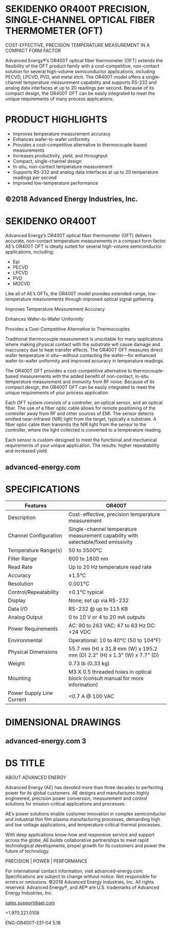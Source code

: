 # SEKIDENKO OR400T PRECISION, SINGLE-CHANNEL OPTICAL FIBER THERMOMETER (OFT)

COST-EFFECTIVE, PRECISION TEMPERATURE MEASUREMENT IN A COMPACT FORM FACTOR

Advanced Energy®’s OR400T optical fiber thermometer (OFT) extends the flexibility of the OFT product family with a cost-competitive, non-contact solution for several high-volume semiconductor applications, including PECVD, LPCVD, PVD, and metal etch. The OR400T model offers a single-channel temperature measurement capability and supports RS-232 and analog data interfaces at up to 20 readings per second. Because of its compact design, the OR400T OFT can be easily integrated to meet the unique requirements of many process applications.

# PRODUCT HIGHLIGHTS

- Improves temperature measurement accuracy
- Enhances wafer-to-wafer uniformity
- Provides a cost-competitive alternative to thermocouple-based measurements
- Increases productivity, yield, and throughput
- Compact, single-channel design
- In-situ, non-contact temperature measurement
- Supports RS-232 and analog data interfaces at up to 20 temperature readings per second
- Improved low-temperature performance

©2018 Advanced Energy Industries, Inc.
---
# SEKIDENKO OR400T

Advanced Energy’s OR400T optical fiber thermometer (OFT) delivers accurate, non-contact temperature measurements in a compact form factor. AE’s OR400T OFT is ideally suited for several high-volume semiconductor applications, including:

- Epi
- PECVD
- LPCVD
- PVD
- MOCVD

Like all of AE’s OFTs, the OR400T model provides extended-range, low-temperature measurements through improved optical signal gathering.

Improves Temperature Measurement Accuracy

Enhances Wafer-to-Wafer Uniformity

Provides a Cost-Competitive Alternative to Thermocouples

Traditional thermocouple measurement is unsuitable for many applications where making physical contact with the substrate will cause damage and inaccuracy due to heat transfer effects. The OR400T OFT measures direct wafer temperature in situ—without contacting the wafer—for enhanced wafer-to-wafer uniformity and improved accuracy in temperature readings.

The OR400T OFT provides a cost-competitive alternative to thermocouple-based measurements with the added benefit of non-contact, in-situ temperature measurement and immunity from RF noise. Because of its compact design, the OR400T OFT can be easily integrated to meet the unique requirements of your process application.

Each OFT system consists of a controller, an optical sensor, and an optical fiber. The use of a fiber optic cable allows for remote positioning of the controller away from RF and other sources of EMI. The sensor detects emitted near-infrared (NIR) light from the target, typically a substrate. A fiber optic cable then transmits the NIR light from the sensor to the controller, where the light collected is converted to a temperature reading.

Each sensor is custom-designed to meet the functional and mechanical requirements of your unique application. The results: higher repeatability and increased yield.

advanced-energy.com
---
# SPECIFICATIONS

|Features|OR400T|
|---|---|
|Description|Cost-effective, precision temperature measurement|
|Channel Configuration|Single-channel temperature measurement capability with selectable/fixed emissivity|
|Temperature Range(s)|50 to 3500°C|
|Filter Range|600 to 1600 nm|
|Read Rate|Up to 20 Hz temperature read rate|
|Accuracy|±1.5°C|
|Resolution|0.001°C|
|Control/Repeatability|±0.1°C typical|
|Display|None; set up via RS-232|
|Data I/O|RS-232 @ up to 115 KB|
|Analog Output|0 to 10 V or 4 to 20 mA outputs|
|Power Requirements|AC: 90 to 263 VAC; 47 to 63 Hz DC: +24 VDC|
|Environmental|Operational: 10 to 40°C (50 to 104°F)|
|Physical Dimensions|55.7 mm (H) x 31.8 mm (W) x 195.2 mm (D) 2.2" (H) x 1.3" (W) x 7.7" (D)|
|Weight|0.73 lb (0.33 kg)|
|Mounting|M3 X 0.5 threaded holes in optical block (consult manual for more information)|
|Power Supply Line Current|&lt;0.7 A @ 100 VAC|

# DIMENSIONAL DRAWINGS

advanced-energy.com 3
---
# DS TITLE

ABOUT ADVANCED ENERGY

Advanced Energy (AE) has devoted more than three decades to perfecting power for its global customers. AE designs and manufactures highly engineered, precision power conversion, measurement and control solutions for mission-critical applications and processes.

AE’s power solutions enable customer innovation in complex semiconductor and industrial thin film plasma manufacturing processes, demanding high and low voltage applications, and temperature-critical thermal processes.

With deep applications know-how and responsive service and support across the globe, AE builds collaborative partnerships to meet rapid technological developments, propel growth for its customers and power the future of technology.

PRECISION | POWER | PERFORMANCE

For international contact information, visit advanced-energy.com. Specifications are subject to change without notice. Not responsible for errors or omissions. ©2018 Advanced Energy Industries, Inc. All rights reserved. Advanced Energy®, and AE® are U.S. trademarks of Advanced Energy Industries, Inc.

sales.support@aei.com

+1.970.221.0108

ENG-OR400T-231-04 5.18